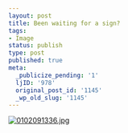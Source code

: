 ```yaml
---
layout: post
title: Been waiting for a sign?
tags:
- Image
status: publish
type: post
published: true
meta:
  _publicize_pending: '1'
  ljID: '978'
  original_post_id: '1145'
  _wp_old_slug: '1145'
---
```

<a href='http://jay.mcgavren.com/blog/wp-content/uploads/2009/01/0102091336.jpg' title='0102091336.jpg'><img src='http://jay.mcgavren.com/blog/wp-content/uploads/2009/01/0102091336.thumbnail.jpg' alt='0102091336.jpg' /></a>
